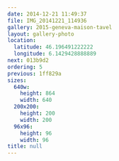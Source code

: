 ```yaml
---
date: 2014-12-21 11:49:37
file: IMG_20141221_114936
gallery: 2015-geneva-maison-tavel
layout: gallery-photo
location:
  latitude: 46.196491222222
  longitude: 6.1429428888889
next: 013b9d2
ordering: 5
previous: 1ff829a
sizes:
  640w:
    height: 864
    width: 640
  200x200:
    height: 200
    width: 200
  96x96:
    height: 96
    width: 96
title: null
---
```

